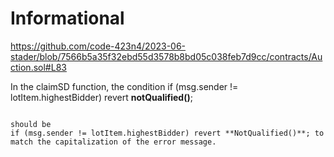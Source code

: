 # Informational
https://github.com/code-423n4/2023-06-stader/blob/7566b5a35f32ebd55d3578b8bd05c038feb7d9cc/contracts/Auction.sol#L83

In the claimSD function, the condition if (msg.sender != lotItem.highestBidder) revert **notQualified()**;
```

should be
if (msg.sender != lotItem.highestBidder) revert **NotQualified()**; to match the capitalization of the error message.
